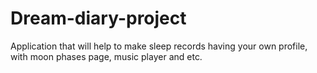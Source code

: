 # Dream-diary-project
Application that will help to make sleep records having your own profile, with moon phases page, music player and etc.
